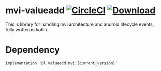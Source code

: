 # mvi-valueadd [![CircleCI](https://circleci.com/gh/valueadd-poland/mvi-valueadd/tree/develop.svg?style=svg)](https://circleci.com/gh/valueadd-poland/mvi-valueadd/tree/develop) [ ![Download](https://api.bintray.com/packages/valueadd-poland/android/MVI-Valueadd/images/download.svg?version=0.1) ](https://bintray.com/valueadd-poland/android/MVI-Valueadd/0.1/link)
This is library for handling mvi architecture and android lifecycle events, fully written in kotlin. <br/>

# Dependency
`implementation 'pl.valueadd:mvi:{current_version}'`

